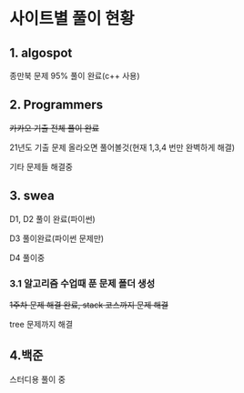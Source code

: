 # 사이트별 풀이 현황

## 1. algospot

종만북 문제 95% 풀이 완료(c++ 사용)



## 2. Programmers

~~카카오 기출 전체 풀이 완료~~

21년도 기출 문제 올라오면 풀어볼것(현재 1,3,4 번만 완벽하게 해결)

기타 문제들 해결중



## 3. swea

D1, D2 풀이 완료(파이썬)

D3 풀이완료(파이썬 문제만)

D4 풀이중

### 3.1 알고리즘 수업때 푼 문제 폴더 생성

~~1주차 문제 해결 완료, stack 코스까지 문제 해결~~

tree 문제까지 해결



## 4.백준

스터디용 풀이 중